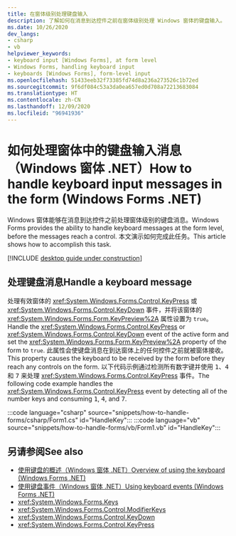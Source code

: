 ```yaml
---
title: 在窗体级别处理键盘输入
description: 了解如何在消息到达控件之前在窗体级别处理 Windows 窗体的键盘输入。
ms.date: 10/26/2020
dev_langs:
- csharp
- vb
helpviewer_keywords:
- keyboard input [Windows Forms], at form level
- Windows Forms, handling keyboard input
- keyboards [Windows Forms], form-level input
ms.openlocfilehash: 51433eeb32f73385fd74d8a236a273526c1b72ed
ms.sourcegitcommit: 9f6df084c53a3da0ea657ed0d708a72213683084
ms.translationtype: HT
ms.contentlocale: zh-CN
ms.lasthandoff: 12/09/2020
ms.locfileid: "96941936"
---
```

# <a name="how-to-handle-keyboard-input-messages-in-the-form-windows-forms-net"></a><span data-ttu-id="fbb6a-103">如何处理窗体中的键盘输入消息（Windows 窗体 .NET）</span><span class="sxs-lookup"><span data-stu-id="fbb6a-103">How to handle keyboard input messages in the form (Windows Forms .NET)</span></span>

<span data-ttu-id="fbb6a-104">Windows 窗体能够在消息到达控件之前处理窗体级别的键盘消息。</span><span class="sxs-lookup"><span data-stu-id="fbb6a-104">Windows Forms provides the ability to handle keyboard messages at the form level, before the messages reach a control.</span></span> <span data-ttu-id="fbb6a-105">本文演示如何完成此任务。</span><span class="sxs-lookup"><span data-stu-id="fbb6a-105">This article shows how to accomplish this task.</span></span>

[!INCLUDE [desktop guide under construction](../../includes/desktop-guide-preview-note.md)]

## <a name="handle-a-keyboard-message"></a><span data-ttu-id="fbb6a-106">处理键盘消息</span><span class="sxs-lookup"><span data-stu-id="fbb6a-106">Handle a keyboard message</span></span>

<span data-ttu-id="fbb6a-107">处理有效窗体的 <xref:System.Windows.Forms.Control.KeyPress> 或 <xref:System.Windows.Forms.Control.KeyDown> 事件，并将该窗体的 <xref:System.Windows.Forms.Form.KeyPreview%2A> 属性设置为 `true`。</span><span class="sxs-lookup"><span data-stu-id="fbb6a-107">Handle the <xref:System.Windows.Forms.Control.KeyPress> or <xref:System.Windows.Forms.Control.KeyDown> event of the active form and set the <xref:System.Windows.Forms.Form.KeyPreview%2A> property of the form to `true`.</span></span> <span data-ttu-id="fbb6a-108">此属性会使键盘消息在到达窗体上的任何控件之前就被窗体接收。</span><span class="sxs-lookup"><span data-stu-id="fbb6a-108">This property causes the keyboard to be received by the form before they reach any controls on the form.</span></span> <span data-ttu-id="fbb6a-109">以下代码示例通过检测所有数字键并使用 <kbd>1</kbd>、<kbd>4</kbd> 和 <kbd>7</kbd> 来处理 <xref:System.Windows.Forms.Control.KeyPress> 事件。</span><span class="sxs-lookup"><span data-stu-id="fbb6a-109">The following code example handles the <xref:System.Windows.Forms.Control.KeyPress> event by detecting all of the number keys and consuming <kbd>1</kbd>, <kbd>4</kbd>, and <kbd>7</kbd>.</span></span>

:::code language="csharp" source="snippets/how-to-handle-forms/csharp/Form1.cs" id="HandleKey":::
:::code language="vb" source="snippets/how-to-handle-forms/vb/Form1.vb" id="HandleKey":::

## <a name="see-also"></a><span data-ttu-id="fbb6a-110">另请参阅</span><span class="sxs-lookup"><span data-stu-id="fbb6a-110">See also</span></span>

- [<span data-ttu-id="fbb6a-111">使用键盘的概述（Windows 窗体 .NET）</span><span class="sxs-lookup"><span data-stu-id="fbb6a-111">Overview of using the keyboard (Windows Forms .NET)</span></span>](overview.md)
- [<span data-ttu-id="fbb6a-112">使用键盘事件（Windows 窗体 .NET）</span><span class="sxs-lookup"><span data-stu-id="fbb6a-112">Using keyboard events (Windows Forms .NET)</span></span>](events.md)
- <xref:System.Windows.Forms.Keys>
- <xref:System.Windows.Forms.Control.ModifierKeys>
- <xref:System.Windows.Forms.Control.KeyDown>
- <xref:System.Windows.Forms.Control.KeyPress>
